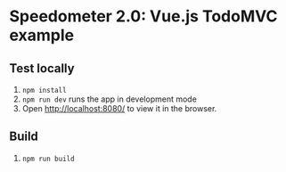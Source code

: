 # Speedometer 2.0: Vue.js TodoMVC example

## Test locally

1. `npm install`
2. `npm run dev` runs the app in development mode
3. Open <http://localhost:8080/> to view it in the browser.

## Build

1. `npm run build`
